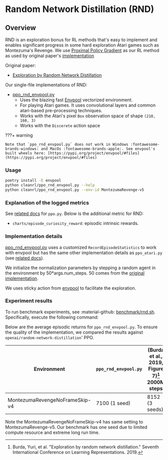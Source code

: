 # Random Network Distillation (RND)


## Overview

RND is an exploration bonus for RL methods that's easy to implement and enables significant progress in some hard exploration Atari games such as Montezuma's Revenge. We use [Proximal Policy Gradient](/rl-algorithms/ppo/#ppopy) as our RL method as used by original paper's [implementation](https://github.com/openai/random-network-distillation)


Original paper: 

* [Exploration by Random Network Distillation](https://arxiv.org/abs/1810.12894)

Our single-file implementations of RND:

* [ppo_rnd_envpool.py](https://github.com/vwxyzjn/cleanrl/blob/master/cleanrl/ppo_rnd_envpool.py)
    * Uses the blazing fast [Envpool](https://github.com/sail-sg/envpool) vectorized environment.
    * For playing Atari games. It uses convolutional layers and common atari-based pre-processing techniques.
    * Works with the Atari's pixel `Box` observation space of shape `(210, 160, 3)`
    * Works with the `Discerete` action space

???+ warning

    Note that `ppo_rnd_envpool.py` does not work in Windows :fontawesome-brands-windows: and MacOs :fontawesome-brands-apple:. See envpool's built wheels here: [https://pypi.org/project/envpool/#files](https://pypi.org/project/envpool/#files)


### Usage

```bash
poetry install -E envpool
python cleanrl/ppo_rnd_envpool.py --help
python cleanrl/ppo_rnd_envpool.py --env-id MontezumaRevenge-v5
```

### Explanation of the logged metrics

See [related docs](/rl-algorithms/ppo/#explanation-of-the-logged-metrics) for `ppo.py`.
Below is the additional metric for RND:

* `charts/episode_curiosity_reward`: episodic intrinsic rewards.

### Implementation details

[ppo_rnd_envpool.py](https://github.com/vwxyzjn/cleanrl/blob/master/cleanrl/ppo_rnd_envpool.py) uses a customized `RecordEpisodeStatistics` to work with envpool but has the same other implementation details as `ppo_atari.py` (see [related docs](/rl-algorithms/ppo/#implementation-details_1)).

We initialize the normalization parameters by stepping a random agent in the environment by 50*args.num_steps. 50 comes from the [original implementation](https://github.com/openai/random-network-distillation/blob/f75c0f1efa473d5109d487062fd8ed49ddce6634/run_atari.py#L69).

We uses sticky action from [envpool](https://envpool.readthedocs.io/en/latest/env/atari.html?highlight=repeat_action_probability%20#options) to facilitate the exploration.

### Experiment results

To run benchmark experiments, see :material-github: [benchmark/rnd.sh](https://github.com/vwxyzjn/cleanrl/blob/master/benchmark/rnd.sh). Specifically, execute the following command:

<script src="https://emgithub.com/embed.js?target=https%3A%2F%2Fgithub.com%2Fvwxyzjn%2Fcleanrl%2Fblob%2F1bd0d18978c81dd64e7987a4e19cfa31bf5b7199%2Fbenchmark%2Frnd.sh&style=github&showBorder=on&showLineNumbers=on&showFileMeta=on&showCopy=on"></script>

Below are the average episodic returns for `ppo_rnd_envpool.py`. To ensure the quality of the implementation, we compared the results against `openai/random-network-distillation`' PPO.

| Environment      | `ppo_rnd_envpool.py` | (Burda et al., 2019, Figure 7)[^1] 2000M steps
| ----------- | ----------- | ----------- |
| MontezumaRevengeNoFrameSkip-v4      | 7100 (1 seed)    | 8152 (3 seeds)  |

Note the MontezumaRevengeNoFrameSkip-v4 has same setting to MontezumaRevenge-v5.
Our benchmark has one seed due to limited compute resource and extreme long run time.

[^1]:Burda, Yuri, et al. "Exploration by random network distillation." Seventh International Conference on Learning Representations. 2019.